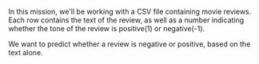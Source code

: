 In this mission, we'll be working with a CSV file containing movie reviews. Each row contains the text of the review, as well as a number indicating whether the tone of the review is positive(1) or negative(-1).

We want to predict whether a review is negative or positive, based on the text alone.
